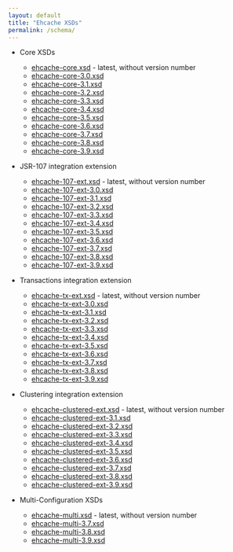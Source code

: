 ```yaml
---
layout: default
title: "Ehcache XSDs"
permalink: /schema/
---
```


* Core XSDs
  * [ehcache-core.xsd](/schema/ehcache-core.xsd) - latest, without version number
  * [ehcache-core-3.0.xsd](/schema/ehcache-core-3.0.xsd)
  * [ehcache-core-3.1.xsd](/schema/ehcache-core-3.1.xsd)
  * [ehcache-core-3.2.xsd](/schema/ehcache-core-3.2.xsd)
  * [ehcache-core-3.3.xsd](/schema/ehcache-core-3.3.xsd)
  * [ehcache-core-3.4.xsd](/schema/ehcache-core-3.4.xsd)
  * [ehcache-core-3.5.xsd](/schema/ehcache-core-3.5.xsd)
  * [ehcache-core-3.6.xsd](/schema/ehcache-core-3.6.xsd)  
  * [ehcache-core-3.7.xsd](/schema/ehcache-core-3.7.xsd)  
  * [ehcache-core-3.8.xsd](/schema/ehcache-core-3.8.xsd)
  * [ehcache-core-3.9.xsd](/schema/ehcache-core-3.9.xsd)

* JSR-107 integration extension
  * [ehcache-107-ext.xsd](/schema/ehcache-107-ext.xsd) - latest, without version number
  * [ehcache-107-ext-3.0.xsd](/schema/ehcache-107-ext-3.0.xsd)
  * [ehcache-107-ext-3.1.xsd](/schema/ehcache-107-ext-3.1.xsd)
  * [ehcache-107-ext-3.2.xsd](/schema/ehcache-107-ext-3.2.xsd)
  * [ehcache-107-ext-3.3.xsd](/schema/ehcache-107-ext-3.3.xsd)
  * [ehcache-107-ext-3.4.xsd](/schema/ehcache-107-ext-3.4.xsd)
  * [ehcache-107-ext-3.5.xsd](/schema/ehcache-107-ext-3.5.xsd)
  * [ehcache-107-ext-3.6.xsd](/schema/ehcache-107-ext-3.6.xsd)
  * [ehcache-107-ext-3.7.xsd](/schema/ehcache-107-ext-3.7.xsd)
  * [ehcache-107-ext-3.8.xsd](/schema/ehcache-107-ext-3.8.xsd)
  * [ehcache-107-ext-3.9.xsd](/schema/ehcache-107-ext-3.9.xsd)
  
* Transactions integration extension
  * [ehcache-tx-ext.xsd](/schema/ehcache-tx-ext.xsd) - latest, without version number
  * [ehcache-tx-ext-3.0.xsd](/schema/ehcache-tx-ext-3.0.xsd)
  * [ehcache-tx-ext-3.1.xsd](/schema/ehcache-tx-ext-3.1.xsd)
  * [ehcache-tx-ext-3.2.xsd](/schema/ehcache-tx-ext-3.2.xsd)
  * [ehcache-tx-ext-3.3.xsd](/schema/ehcache-tx-ext-3.3.xsd)
  * [ehcache-tx-ext-3.4.xsd](/schema/ehcache-tx-ext-3.4.xsd)
  * [ehcache-tx-ext-3.5.xsd](/schema/ehcache-tx-ext-3.5.xsd)
  * [ehcache-tx-ext-3.6.xsd](/schema/ehcache-tx-ext-3.6.xsd)
  * [ehcache-tx-ext-3.7.xsd](/schema/ehcache-tx-ext-3.7.xsd)
  * [ehcache-tx-ext-3.8.xsd](/schema/ehcache-tx-ext-3.8.xsd)
  * [ehcache-tx-ext-3.9.xsd](/schema/ehcache-tx-ext-3.9.xsd)
  
* Clustering integration extension
  * [ehcache-clustered-ext.xsd](/schema/ehcache-clustered-ext.xsd) - latest, without version number
  * [ehcache-clustered-ext-3.1.xsd](/schema/ehcache-clustered-ext-3.1.xsd)
  * [ehcache-clustered-ext-3.2.xsd](/schema/ehcache-clustered-ext-3.2.xsd)
  * [ehcache-clustered-ext-3.3.xsd](/schema/ehcache-clustered-ext-3.3.xsd)
  * [ehcache-clustered-ext-3.4.xsd](/schema/ehcache-clustered-ext-3.4.xsd)
  * [ehcache-clustered-ext-3.5.xsd](/schema/ehcache-clustered-ext-3.5.xsd)
  * [ehcache-clustered-ext-3.6.xsd](/schema/ehcache-clustered-ext-3.6.xsd)
  * [ehcache-clustered-ext-3.7.xsd](/schema/ehcache-clustered-ext-3.7.xsd)
  * [ehcache-clustered-ext-3.8.xsd](/schema/ehcache-clustered-ext-3.8.xsd)
  * [ehcache-clustered-ext-3.9.xsd](/schema/ehcache-clustered-ext-3.9.xsd)

* Multi-Configuration XSDs
  * [ehcache-multi.xsd](/schema/ehcache-multi.xsd) - latest, without version number
  * [ehcache-multi-3.7.xsd](/schema/ehcache-multi-3.7.xsd)
  * [ehcache-multi-3.8.xsd](/schema/ehcache-multi-3.8.xsd)
  * [ehcache-multi-3.9.xsd](/schema/ehcache-multi-3.9.xsd)
